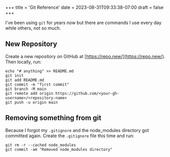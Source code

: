 +++
title = 'Git Reference'
date = 2023-08-31T09:33:38-07:00
draft = false
+++

I've been using `git` for years now but there are commands I use every day while others, not so much.

## New Repository

Create a new repository on GitHub at [https://repo.new/](https://repo.new/). Then locally, run:

```
echo "# anything" >> README.md
git init
git add README.md
git commit -m "first commit"
git branch -M main
git remote add origin https://github.com/<your-gh-username>/<repository-name>
git push -u origin main
```

## Removing something from git

Because I forgot my `.gitignore` and the node_modules directory got committed again. Create the `.gitignore` file this time and run:

```
git rm -r --cached node_modules
git commit -am "Removed node_modules directory"
```